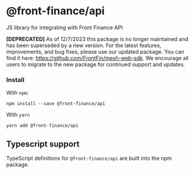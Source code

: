 # @front-finance/api

JS library for integrating with Front Finance API

__[DEPRECATED]__
As of 12/7/2023 this package is no longer maintained and has been superseded by a new version. For the latest features, improvements, and bug fixes, please use our updated package. You can find it here: https://github.com/FrontFin/mesh-web-sdk. We encourage all users to migrate to the new package for continued support and updates.

### Install

With `npm`:

```
npm install --save @front-finance/api
```

With `yarn`

```
yarn add @front-finance/api
```

## Typescript support

TypeScript definitions for `@front-finance/api` are built into the npm package.
